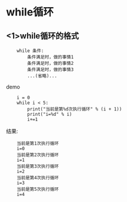 # while循环

## <1>while循环的格式

```
    while 条件:
        条件满足时，做的事情1
        条件满足时，做的事情2
        条件满足时，做的事情3
        ...(省略)...
```

demo

```
    i = 0
    while i < 5:
        print("当前是第%d次执行循环" % (i + 1))
        print("i=%d" % i)
        i+=1
```

结果:

```
    当前是第1次执行循环
    i=0
    当前是第2次执行循环
    i=1
    当前是第3次执行循环
    i=2
    当前是第4次执行循环
    i=3
    当前是第5次执行循环
    i=4
```
